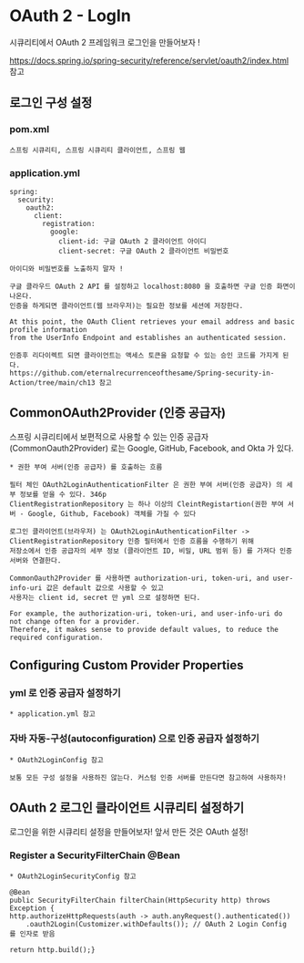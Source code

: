 # OAuth 2 - LogIn

시큐리티에서 OAuth 2 프레임워크 로그인을 만들어보자 ! 

https://docs.spring.io/spring-security/reference/servlet/oauth2/index.html 참고

## 로그인 구성 설정

### pom.xml
```
스프링 시큐리티, 스프링 시큐리티 클라이언트, 스프링 웹
```

### application.yml
```
spring:
  security:
    oauth2:
      client:
        registration:
          google:
            client-id: 구글 OAuth 2 클라이언트 아이디
            client-secret: 구글 OAuth 2 클라이언트 비밀번호
            
아이디와 비밀번호를 노출하지 말자 ! 

구글 클라우드 OAuth 2 API 를 설정하고 localhost:8080 을 호출하면 구글 인증 화면이 나온다.
인증을 하게되면 클라이언트(웹 브라우저)는 필요한 정보를 세션에 저장한다. 

At this point, the OAuth Client retrieves your email address and basic profile information
from the UserInfo Endpoint and establishes an authenticated session.

인증후 리다이렉트 되면 클라이언트는 액세스 토큰을 요청할 수 있는 승인 코드를 가지게 된다. 
https://github.com/eternalrecurrenceofthesame/Spring-security-in-Action/tree/main/ch13 참고 
```

## CommonOAuth2Provider (인증 공급자)

스프링 시큐리티에서 보편적으로 사용할 수 있는 인증 공급자(CommonOauth2Provider) 로는 Google, GitHub, Facebook, and Okta 가 있다. 
```
* 권한 부여 서버(인증 공급자) 를 호출하는 흐름

필터 체인 OAuth2LoginAuthenticationFilter 은 권한 부여 서버(인증 공급자) 의 세부 정보를 얻을 수 있다. 346p
ClientRegistrationRepository 는 하나 이상의 CleintRegistartion(권한 부여 서버 - Google, Github, Facebook) 객체를 가질 수 있다 

로그인 클라이언트(브라우저) 는 OAuth2LoginAuthenticationFilter -> ClientRegistrationRepository 인증 필터에서 인증 흐름을 수행하기 위해 
저장소에서 인증 공급자의 세부 정보 (클라이언트 ID, 비밀, URL 범위 등) 를 가져다 인증 서버와 연결한다. 

CommonOauth2Provider 를 사용하면 authorization-uri, token-uri, and user-info-uri 값은 default 값으로 사용할 수 있고
사용자는 client id, secret 만 yml 으로 설정하면 된다.

For example, the authorization-uri, token-uri, and user-info-uri do not change often for a provider. 
Therefore, it makes sense to provide default values, to reduce the required configuration.
```
## Configuring Custom Provider Properties

### yml 로 인증 공급자 설정하기
```
* application.yml 참고
```
### 자바 자동-구성(autoconfiguration) 으로 인증 공급자 설정하기
```
* OAuth2LoginConfig 참고

보통 모든 구성 설정을 사용하진 않는다. 커스텀 인증 서버를 만든다면 참고하여 사용하자! 
```

## OAuth 2 로그인 클라이언트 시큐리티 설정하기

로그인을 위한 시큐리티 설정을 만들어보자! 앞서 만든 것은 OAuth 설정!

### Register a SecurityFilterChain @Bean

```
* OAuth2LoginSecurityConfig 참고

@Bean
public SecurityFilterChain filterChain(HttpSecurity http) throws Exception {
http.authorizeHttpRequests(auth -> auth.anyRequest().authenticated())
    .oauth2Login(Customizer.withDefaults()); // OAuth 2 Login Config 를 인자로 받음

return http.build();}
```

